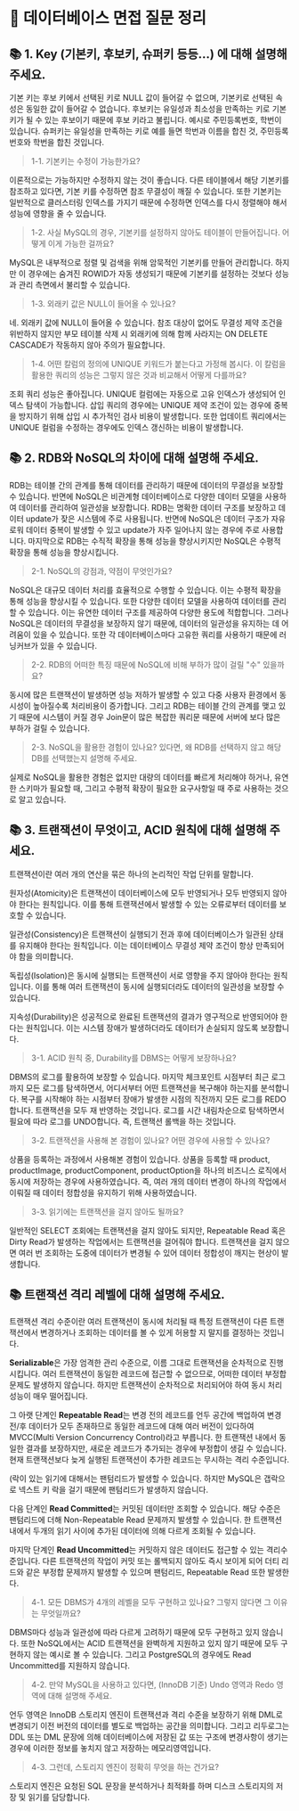 # 📀 데이터베이스 면접 질문 정리

## 📚 1. Key (기본키, 후보키, 슈퍼키 등등...) 에 대해 설명해 주세요.

기본 키는 후보 키에서 선택된 키로 NULL 값이 들어갈 수 없으며, 기본키로 선택된 속성은 동일한 값이 들어갈 수 없습니다.
후보키는 유일성과 최소성을 만족하는 키로 기본키가 될 수 있는 후보이기 때문에 후보 키라고 불립니다. 예시로 주민등록번호, 학번이 있습니다.
슈퍼키는 유일성을 만족하는 키로 예를 들면 학번과 이름을 합친 것, 주민등록번호와 학번을 합친 것입니다.

 > 1-1. 기본키는 수정이 가능한가요?

이론적으로는 가능하지만 수정하지 않는 것이 좋습니다. 
다른 테이블에서 해당 기본키를 참조하고 있다면, 기본 키를 수정하면 참조 무결성이 깨질 수 있습니다. 
또한 기본키는 일반적으로 클러스터링 인덱스를 가지기 때문에 수정하면 인덱스를 다시 정렬해야 해서  성능에 영향을 줄 수 있습니다.

> 1-2. 사실 MySQL의 경우, 기본키를 설정하지 않아도 테이블이 만들어집니다. 어떻게 이게 가능한 걸까요?

MySQL은 내부적으로 정렬 및 검색을 위해 암묵적인 기본키를 만들어 관리합니다. 하지만 이 경우에는 숨겨진 ROWID가 자동 생성되기 때문에 기본키를 설정하는 것보다 성능과 관리 측면에서 불리할 수 있습니다.

> 1-3. 외래키 값은 NULL이 들어올 수 있나요?

네. 외래키 값에 NULL이 들어올 수 있습니다. 참조 대상이 없어도 무결성 제약 조건을 위반하지 않지만 부모 테이블 삭제 시 외래키에 의해 함께 사라지는 ON DELETE CASCADE가 작동하지 않아 주의가 필요합니다.

> 1-4. 어떤 칼럼의 정의에 UNIQUE 키워드가 붙는다고 가정해 봅시다. 이 칼럼을 활용한 쿼리의 성능은 그렇지 않은 것과 비교해서 어떻게 다를까요?

조회 쿼리 성능은 좋아집니다. UNIQUE 컬럼에는 자동으로 고유 인덱스가 생성되어 인덱스 탐색이 가능합니다. 삽입 쿼리의 경우에는 UNIQUE 제약 조건이 있는 경우에 중복을 방지하기 위해 삽입 시 추가적인 검사 비용이 발생합니다.
또한 업데이트 쿼리에서는 UNIQUE 컬럼을 수정하는 경우에도 인덱스 갱신하는 비용이 발생합니다.

## 📚 2. RDB와 NoSQL의 차이에 대해 설명해 주세요.
 RDB는 테이블 간의 관계를 통해 데이터를 관리하기 때문에 데이터의 무결성을 보장할 수 있습니다. 반면에 NoSQL은 비관계형 데이터베이스로 다양한 데이터 모델을 사용하여 데이터를 관리하여 일관성을 보장합니다.
RDB는 명확한 데이터 구조를 보장하고 데이터 update가 잦은 시스템에 주로 사용됩니다. 반면에 NoSQL은 데이터 구조가 자유로워 데이터 중복이 발생할 수 있고 update가 자주 일어나지 않는 경우에 주로 사용합니다.
마지막으로 RDB는 수직적 확장을 통해 성능을 향상시키지만 NoSQL은 수평적 확장을 통해 성능을 향상시킵니다.

> 2-1. NoSQL의 강점과, 약점이 무엇인가요?

NoSQL은 대규모 데이터 처리를 효율적으로 수행할 수 있습니다. 이는 수평적 확장을 통해 성능을 향상시킬 수 있습니다. 또한 다양한 데이터 모델을 사용하여 데이터를 관리할 수 있습니다. 이는 유연한 데이터 구조를 제공하여 다양한 용도에 적합합니다.
그러나 NoSQL은 데이터의 무결성을 보장하지 않기 때문에, 데이터의 일관성을 유지하는 데 어려움이 있을 수 있습니다. 또한 각 데이터베이스마다 고유한 쿼리를 사용하기 때문에 러닝커브가 있을 수 있습니다.

> 2-2. RDB의 어떠한 특징 때문에 NoSQL에 비해 부하가 많이 걸릴 "수" 있을까요?

동시에 많은 트랜잭션이 발생하면 성능 저하가 발생할 수 있고 다중 사용자 환경에서 동시성이 높아질수록 처리비용이 증가합니다. 
그리고 RDB는 테이블 간의 관계를 맺고 있기 때문에 시스템이 커질 경우 Join문이 많은 복잡한 쿼리문 때문에 서버에 보다 많은 부하가 걸릴 수 있습니다.

> 2-3. NoSQL을 활용한 경험이 있나요? 있다면, 왜 RDB를 선택하지 않고 해당 DB를 선택했는지 설명해 주세요.

실제로 NoSQL을 활용한 경험은 없지만 대량의 데이터를 빠르게 처리해야 하거나, 유연한 스키마가 필요할 때, 그리고 수평적 확장이 필요한 요구사항일 때 주로 사용하는 것으로 알고 있습니다.

## 📚 3. 트랜잭션이 무엇이고, ACID 원칙에 대해 설명해 주세요.

트랜잭션이란 여러 개의 연산을 묶은 하나의 논리적인 작업 단위를 말합니다.

원자성(Atomicity)은 트랜잭션이 데이터베이스에 모두 반영되거나 모두 반영되지 않아야 한다는 원칙입니다. 이를 통해 트랜잭션에서 발생할 수 있는 오류로부터 데이터를 보호할 수 있습니다.

일관성(Consistency)은 트랜잭션이 실행되기 전과 후에 데이터베이스가 일관된 상태를 유지해야 한다는 원칙입니다. 이는 데이터베이스 무결성 제약 조건이 항상 만족되어야 함을 의미합니다.

독립성(Isolation)은 동시에 실행되는 트랜잭션이 서로 영향을 주지 않아야 한다는 원칙입니다. 이를 통해 여러 트랜잭션이 동시에 실행되더라도 데이터의 일관성을 보장할 수 있습니다.

지속성(Durability)은 성공적으로 완료된 트랜잭션의 결과가 영구적으로 반영되어야 한다는 원칙입니다. 이는 시스템 장애가 발생하더라도 데이터가 손실되지 않도록 보장합니다.


> 3-1. ACID 원칙 중, Durability를 DBMS는 어떻게 보장하나요?

DBMS의 로그를 활용하여 보장할 수 있습니다. 마지막 체크포인트 시점부터 최근 로그까지 모든 로그를 탐색하면서, 어디서부터 어떤 트랜잭션을 복구해야 하는지를 분석합니다.
복구를 시작해야 하는 시점부터 장애가 발생한 시점의 직전까지 모든 로그를 REDO합니다. 트랜잭션을 모두 재 반영하는 것입니다.
로그를 시간 내림차순으로 탐색하면서 필요에 따라 로그를 UNDO합니다. 즉, 트랜잭션 롤백을 하는 것입니다.

> 3-2. 트랜잭션을 사용해 본 경험이 있나요? 어떤 경우에 사용할 수 있나요?

상품을 등록하는 과정에서 사용해본 경험이 있습니다. 상품을 등록할 때 product, productImage, productComponent, productOption을 하나의 비즈니스 로직에서 동시에 저장하는 경우에 사용하였습니다. 즉, 여러 개의 데이터 변경이 하나의 작업에서 이뤄질 때 데이터 정합성을 유지하기 위해 사용하였습니다.

> 3-3. 읽기에는 트랜잭션을 걸지 않아도 될까요?

일반적인 SELECT 조회에는 트랜잭션을 걸지 않아도 되지만, Repeatable Read 혹은 Dirty Read가 발생하는 작업에서는 트랜잭션을 걸어줘야 합니다. 트랜잭션을 걸지 않으면 여러 번 조회하는 도중에 데이터가 변경될 수 있어 데이터 정합성이 깨지는 현상이 발생합니다.

## 📚 트랜잭션 격리 레벨에 대해 설명해 주세요.

트랜잭션 격리 수준이란 여러 트랜잭션이 동시에 처리될 때 특정 트랜잭션이 다른 트랜잭션에서 변경하거나 조회하는 데이터를 볼 수 있게 허용할 지 말지를 결정하는 것입니다.

**Serializable**은 가장 엄격한 관리 수준으로, 이름 그대로 트랜잭션을 순차적으로 진행시킵니다. 여러 트랜잭션이 동일한 레코드에 접근할 수 없으므로, 어떠한 데이터 부정합 문제도 발생하지 않습니다. 하지만 트랜잭션이 순차적으로 처리되어야 하여 동시 처리 성능이 매우 떨어집니다.

그 아랫 단계인 **Repeatable Read**는 변경 전의 레코드를 언두 공간에 백업하여 변경 전/후 데이터가 모두 존재하므로 동일한 레코드에 대해 여러 버전이 있다하여 MVCC(Multi Version Concurrency Control)라고 부릅니다. 한 트랜잭션 내에서 동일한 결과를 보장하지만, 새로운 레코드가 추가되는 경우에 부정합이 생길 수 있습니다. 현재 트랜잭션보다 늦게 실행된 트랜잭션이 추가한 레코드는 무시하는 격리 수준입니다.

(락이 있는 읽기에 대해서는 팬텀리드가 발생할 수 있습니다. 하지만 MySQL은 갭락으로 넥스트 키 락을 걸기 때문에 팬텀리드가 발생하지 않습니다.

다음 단계인 **Read Committed**는 커밋된 데이터만 조회할 수 있습니다. 해당 수준은 팬텀리드에 더해 Non-Repeatable Read 문제까지 발생할 수 있습니다. 한 트랜잭션 내에서 두개의 읽기 사이에 추가된 데이터에 의해 다르게 조회될 수 있습니다.

마지막 단계인 **Read Uncommitted**는 커밋하지 않은 데이터도 접근할 수 있는 격리수준입니다. 다른 트랜잭션의 작업이 커밋 또는 롤백되지 않아도 즉시 보이게 되어 더티 리드와 같은 부정합 문제까지 발생할 수 있으며 팬텀리드, Repeatable Read 또한 발생한다.

> 4-1. 모든 DBMS가 4개의 레벨을 모두 구현하고 있나요? 그렇지 않다면 그 이유는 무엇일까요?

DBMS마다 성능과 일관성에 따라 다르게 고려하기 때문에 모두 구현하고 있지 않습니다. 또한 NoSQL에서는 ACID 트랜잭션을 완벽하게 지원하고 있지 않기 때문에 모두 구현하지 않는 예시로 볼 수 있습니다.
그리고 PostgreSQL의 경우에도 Read Uncommitted를 지원하지 않습니다.

> 4-2. 만약 MySQL을 사용하고 있다면, (InnoDB 기준) Undo 영역과 Redo 영역에 대해 설명해 주세요.

언두 영역은 InnoDB 스토리지 엔진이 트랜잭션과 격리 수준을 보장하기 위해 DML로 변경되기 이전 버전의 데이터를 별도로 백업하는 공간을 의미합니다. 그리고 리두로그는 DDL 또는 DML 문장에 의해 데이터베이스에 저장된 값 또는 구조에 변경사항이 생기는 경우에 이러한 정보를 놓치지 않고 저장하는 메모리영역입니다.

> 4-3. 그런데, 스토리지 엔진이 정확히 무엇을 하는 건가요?
> 
스토리지 엔진은 요청된 SQL 문장을 분석하거나 최적화를 하며 디스크 스토리지의 저장 및 읽기를 담당합니다.
